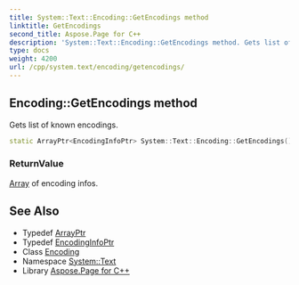 ```yaml
---
title: System::Text::Encoding::GetEncodings method
linktitle: GetEncodings
second_title: Aspose.Page for C++
description: 'System::Text::Encoding::GetEncodings method. Gets list of known encodings in C++.'
type: docs
weight: 4200
url: /cpp/system.text/encoding/getencodings/
---
```

## Encoding::GetEncodings method


Gets list of known encodings.

```cpp
static ArrayPtr<EncodingInfoPtr> System::Text::Encoding::GetEncodings()
```


### ReturnValue

[Array](../../../system/array/) of encoding infos.

## See Also

* Typedef [ArrayPtr](../../../system/arrayptr/)
* Typedef [EncodingInfoPtr](../../../system/encodinginfoptr/)
* Class [Encoding](../)
* Namespace [System::Text](../../)
* Library [Aspose.Page for C++](../../../)
